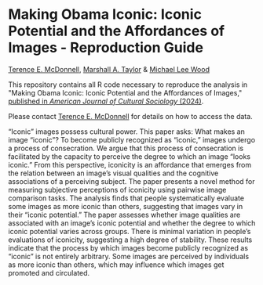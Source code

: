 # Making Obama Iconic: Iconic Potential and the Affordances of Images - Reproduction Guide

[Terence E. McDonnell](https://sociology.nd.edu/people/terence-mcdonnell), [Marshall A. Taylor](https://www.marshalltaylor.net) & [Michael Lee Wood](https://www.michaelleewood.com/)

This repository contains all R code necessary to reproduce the analysis in "Making Obama Iconic: Iconic Potential and the Affordances of Images," [published in *American Journal of Cultural Sociology* (2024)](https://link.springer.com/article/10.1057/s41290-024-00210-2).

Please contact [Terence E. McDonnell](mailto:terence.e.mcdonnell@nd.edu) for details on how to access the data.

“Iconic” images possess cultural power. This paper asks: What makes an image “iconic”? To become publicly recognized as “iconic,” images undergo a process of consecration. We argue that this process of consecration is facilitated by the capacity to perceive the degree to which an image “looks iconic.” From this perspective, iconicity is an affordance that emerges from the relation between an image’s visual qualities and the cognitive associations of a perceiving subject. The paper presents a novel method for measuring subjective perceptions of iconicity using pairwise image comparison tasks. The analysis finds that people systematically evaluate some images as more iconic than others, suggesting that images vary in their “iconic potential.” The paper assesses whether image qualities are associated with an image’s iconic potential and whether the degree to which iconic potential varies across groups. There is minimal variation in people’s evaluations of iconicity, suggesting a high degree of stability. These results indicate that the process by which images become publicly recognized as “iconic” is not entirely arbitrary. Some images are perceived by individuals as more iconic than others, which may influence which images get promoted and circulated. 
